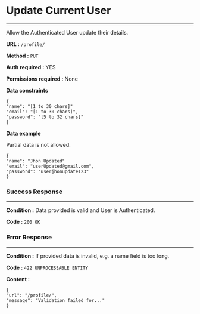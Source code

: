 # Update Current User
____

Allow the Authenticated User update their details.

**URL :** `/profile/`

**Method :** `PUT`

**Auth required :** YES

**Permissions required :** None

**Data constraints**

```
{
"name": "[1 to 30 chars]"
"email": "[1 to 30 chars]",
"password": "[5 to 32 chars]"
}
```

**Data example**

Partial data is not allowed.

```
{
"name": "Jhon Updated"
"email": "userUpdated@gmail.com",
"password": "userjhonupdate123"
}
```

### Success Response
____

**Condition :** Data provided is valid and User is Authenticated.

**Code :** `200 OK`

### Error Response
____

**Condition :** If provided data is invalid,
e.g. a name field is too long.

**Code :** `422 UNPROCESSABLE ENTITY`

**Content :**

```
{
"url": "/profile/",
"message": "Validation failed for..."
}
